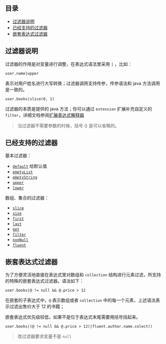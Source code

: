 ## 目录

* [过滤器说明](#过滤器说明)
* [已经支持的过滤器](#已经支持的过滤器)
* [嵌套表达式过滤器](#嵌套表达式过滤器)


## 过滤器说明

过滤器的作用是对变量进行调整，在表达式语法里采用 `|` ，比如：

```
user.name|upper
```
表示对用户姓名进行大写转换；过滤器调用支持传参，传参语法和 java 方法调用是一致的。

```
user.books|slice(0, 1)
```

过滤器的本质是提供的 java 方法；你可以通过 `extension` 扩展补充自定义的 `filter`，详细文档参阅[扩展表达式解释器](extension.md)

> 当过滤器不需要参数的时候，括号 () 是可以省略的。

## 已经支持的过滤器

基本过滤器：

* [`default`](filter/default.md) 给默认值
* [`emptyList`](filter/default.md#emptyList)
* [`emptyString`](filter/default.md#emptyString)
* [`upper`](filter/default.md#upperlower)
* [`lower`](filter/default.md#upperlower)

数组、集合的过滤器：
* [`slice`](filter/list.md#slice)
* [`size`](filter/list.md#size)
* [`first`](filter/list.md#firstlastget)
* [`last`](filter/list.md#firstlastget)
* [`get`](filter/list.md#firstlastget)
* [`filter`](filter/list.md#filter)
* [`nonNull`](filter/list.md#nonnull)
* [`fluent`](filter/list.md#fluent)

## 嵌套表达式过滤器

为了方便灵活地直接在表达式里对数组和 `collection` 结构进行元素过滤，所支持的特殊的嵌套表达式过滤器。语法如下：

```
user.books|@ != null && @.price > 12
```

在嵌套的子表达式中，`@` 表示数组或者 `collection` 中的每一个元素，上述语法表示过滤出售价大于 12 的书籍；

嵌套表达式优先级较低，如果不是位于表达式末尾需要用括号括起来。

```
user.books|(@ != null && @.price > 12)|fluent.author.name.colect()
```
> 改过滤器要求变量不是 `null`




